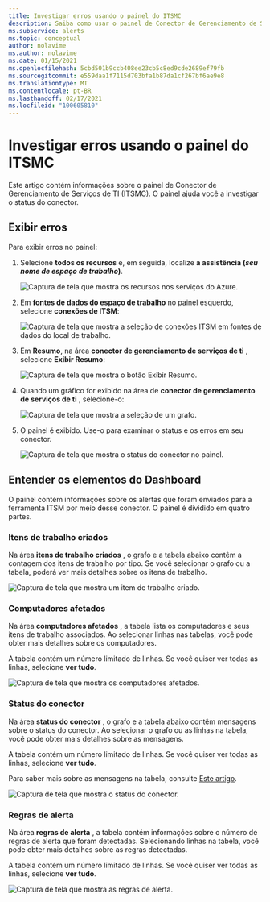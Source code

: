 ```yaml
---
title: Investigar erros usando o painel do ITSMC
description: Saiba como usar o painel de Conector de Gerenciamento de Serviços de TI para investigar erros.
ms.subservice: alerts
ms.topic: conceptual
author: nolavime
ms.author: nolavime
ms.date: 01/15/2021
ms.openlocfilehash: 5cbd501b9ccb408ee23cb5c8ed9cde2689ef79fb
ms.sourcegitcommit: e559daa1f7115d703bfa1b87da1cf267bf6ae9e8
ms.translationtype: MT
ms.contentlocale: pt-BR
ms.lasthandoff: 02/17/2021
ms.locfileid: "100605810"
---
```

# <a name="investigate-errors-by-using-the-itsmc-dashboard"></a>Investigar erros usando o painel do ITSMC

Este artigo contém informações sobre o painel de Conector de Gerenciamento de Serviços de TI (ITSMC). O painel ajuda você a investigar o status do conector.

## <a name="view-errors"></a>Exibir erros

Para exibir erros no painel:

1. Selecione **todos os recursos** e, em seguida, localize **a assistência (*seu nome de espaço de trabalho*)**.

   ![Captura de tela que mostra os recursos nos serviços do Azure.](media/itsmc-definition/create-new-connection-from-resource.png)

2. Em **fontes de dados do espaço de trabalho** no painel esquerdo, selecione **conexões de ITSM**:

   ![Captura de tela que mostra a seleção de conexões ITSM em fontes de dados do local de trabalho.](media/itsmc-overview/add-new-itsm-connection.png)

3. Em **Resumo**, na área **conector de gerenciamento de serviços de ti** , selecione **Exibir Resumo**:

   ![Captura de tela que mostra o botão Exibir Resumo.](media/itsmc-resync-servicenow/dashboard-view-summary.png)

4. Quando um gráfico for exibido na área de **conector de gerenciamento de serviços de ti** , selecione-o:

   ![Captura de tela que mostra a seleção de um grafo.](media/itsmc-resync-servicenow/dashboard-graph-click.png)

5. O painel é exibido. Use-o para examinar o status e os erros em seu conector.
   
   ![Captura de tela que mostra o status do conector no painel.](media/itsmc-resync-servicenow/connector-dashboard.png)

## <a name="understand-dashboard-elements"></a>Entender os elementos do Dashboard

O painel contém informações sobre os alertas que foram enviados para a ferramenta ITSM por meio desse conector. O painel é dividido em quatro partes.

### <a name="created-work-items"></a>Itens de trabalho criados 

Na área **itens de trabalho criados** , o grafo e a tabela abaixo contêm a contagem dos itens de trabalho por tipo. Se você selecionar o grafo ou a tabela, poderá ver mais detalhes sobre os itens de trabalho.

![Captura de tela que mostra um item de trabalho criado.](media/itsmc-resync-servicenow/itsm-dashboard-workitems.png)

### <a name="affected-computers"></a>Computadores afetados 

Na área **computadores afetados** , a tabela lista os computadores e seus itens de trabalho associados. Ao selecionar linhas nas tabelas, você pode obter mais detalhes sobre os computadores.

A tabela contém um número limitado de linhas. Se você quiser ver todas as linhas, selecione **ver tudo**.

![Captura de tela que mostra os computadores afetados.](media/itsmc-resync-servicenow/itsm-dashboard-impacted-comp.png)

### <a name="connector-status"></a>Status do conector 

Na área **status do conector** , o grafo e a tabela abaixo contêm mensagens sobre o status do conector. Ao selecionar o grafo ou as linhas na tabela, você pode obter mais detalhes sobre as mensagens.

A tabela contém um número limitado de linhas. Se você quiser ver todas as linhas, selecione **ver tudo**.

Para saber mais sobre as mensagens na tabela, consulte [Este artigo](itsmc-dashboard-errors.md).

![Captura de tela que mostra o status do conector.](media/itsmc-resync-servicenow/itsm-dashboard-connector-status.png)

### <a name="alert-rules"></a>Regras de alerta 

Na área **regras de alerta** , a tabela contém informações sobre o número de regras de alerta que foram detectadas. Selecionando linhas na tabela, você pode obter mais detalhes sobre as regras detectadas.
    
A tabela contém um número limitado de linhas. Se você quiser ver todas as linhas, selecione **ver tudo**.

![Captura de tela que mostra as regras de alerta.](media/itsmc-resync-servicenow/itsm-dashboard-alert-rules.png)
